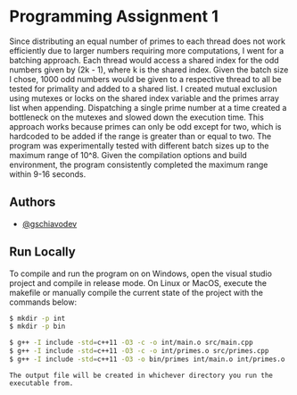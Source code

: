 
# Programming Assignment 1

Since distributing an equal number of primes to each thread does not work efficiently due to larger numbers requiring more computations, I went for a batching approach. Each thread would access a shared index for the odd numbers given by (2k - 1), where k is the shared index. Given the batch size I chose, 1000 odd numbers would be given to a respective thread to all be tested for primality and added to a shared list. I created mutual exclusion using mutexes or locks on the shared index variable and the primes array list when appending. Dispatching a single prime number at a time created a bottleneck on the mutexes and slowed down the execution time. This approach works because primes can only be odd except for two, which is hardcoded to be added if the range is greater than or equal to two. The program was experimentally tested with different batch sizes up to the maximum range of 10^8. Given the compilation options and build environment, the program consistently completed the maximum range within 9-16 seconds. 

## Authors

- [@gschiavodev](https://github.com/gschiavodev)

## Run Locally

To compile and run the program on on Windows, open the visual studio project and compile in release mode. On Linux or MacOS, execute the makefile or manually compile the current state of the project with the commands below:

```bash
$ mkdir -p int
$ mkdir -p bin

$ g++ -I include -std=c++11 -O3 -c -o int/main.o src/main.cpp
$ g++ -I include -std=c++11 -O3 -c -o int/primes.o src/primes.cpp
$ g++ -I include -std=c++11 -O3 -o bin/primes int/main.o int/primes.o
```

`The output file will be created in whichever directory you run the executable from.`
